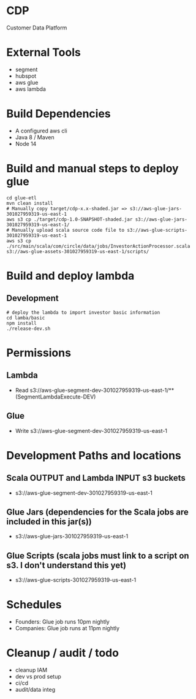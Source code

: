 # CDP
Customer Data Platform

# External Tools
* segment
* hubspot
* aws glue
* aws lambda

# Build Dependencies
* A configured aws cli
* Java 8 / Maven
* Node 14


# Build and manual steps to deploy glue
```
cd glue-etl
mvn clean install
# Manually copy target/cdp-x.x-shaded.jar => s3://aws-glue-jars-301027959319-us-east-1
aws s3 cp ./target/cdp-1.0-SNAPSHOT-shaded.jar s3://aws-glue-jars-301027959319-us-east-1/ 
# Manually upload scala source code file to s3://aws-glue-scripts-301027959319-us-east-1
aws s3 cp ./src/main/scala/com/circle/data/jobs/InvestorActionProcessor.scala s3://aws-glue-assets-301027959319-us-east-1/scripts/
```

# Build and deploy lambda
## Development
```
# deploy the lambda to import investor basic information
cd lamba/basic
npm install
./release-dev.sh
```

# Permissions
## Lambda
* Read s3://aws-glue-segment-dev-301027959319-us-east-1/** (SegmentLambdaExecute-DEV)

## Glue
* Write s3://aws-glue-segment-dev-301027959319-us-east-1

# Development Paths and locations
## Scala OUTPUT and Lambda INPUT s3 buckets
* s3://aws-glue-segment-dev-301027959319-us-east-1

## Glue Jars (dependencies for the Scala jobs are included in this jar(s))
* s3://aws-glue-jars-301027959319-us-east-1

## Glue Scripts (scala jobs must link to a script on s3. I don't understand this yet)
* s3://aws-glue-scripts-301027959319-us-east-1

# Schedules
* Founders: Glue job runs 10pm nightly
* Companies: Glue job runs at 11pm nightly

# Cleanup / audit / todo
* cleanup IAM
* dev vs prod setup
* ci/cd
* audit/data integ
